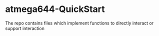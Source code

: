 # atmega644-QuickStart
The repo contains files which implement functions to directly interact or support interaction 
